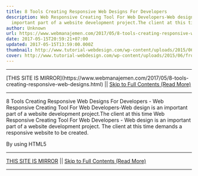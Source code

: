 ```yaml
---
title: 8 Tools Creating Responsive Web Designs For Developers
description: Web Responsive Creating Tool For Web Developers-Web design is an
  important part of a website development project.The client at this time
author: Unknown
url: https://www.webmanajemen.com/2017/05/8-tools-creating-responsive-web-designs.html
date: 2017-05-15T20:59:21+07:00
updated: 2017-05-15T13:59:00.000Z
thumbnail: http://www.tutorial-webdesign.com/wp-content/uploads/2015/06/froont-responsive-web-design.jpg
cover: http://www.tutorial-webdesign.com/wp-content/uploads/2015/06/froont-responsive-web-design.jpg
---
```


<hr/> [THIS SITE IS MIRROR](https://www.webmanajemen.com/2017/05/8-tools-creating-responsive-web-designs.html) || <a href="https://www.webmanajemen.com/2017/05/8-tools-creating-responsive-web-designs.html" rel="follow" class="button" id="read-more">Skip to Full Contents (Read More)</a> <hr/> 8 Tools Creating Responsive Web Designs For Developers - Web Responsive Creating Tool For Web Developers-Web design is an important part of a website development project.The client at this time Web Responsive Creating Tool For Web Developers - Web design is an important part of a website development project. The client at this time demands a responsive website to be created.

By using HTML5  <hr/> [THIS SITE IS MIRROR](https://www.webmanajemen.com/2017/05/8-tools-creating-responsive-web-designs.html) || <a href="https://www.webmanajemen.com/2017/05/8-tools-creating-responsive-web-designs.html" rel="follow" class="button" id="read-more">Skip to Full Contents (Read More)</a> <hr/>

<script>document.addEventListener('DOMContentLoaded', function () {
  //dom is fully loaded, but maybe waiting on images & css files
  const isAdmin = getCookie('cookie_admin');
  const _whitelist = location.host.includes('dimaslanjaka12');
  if (!isAdmin) {
    if (_whitelist) location.replace('https://www.webmanajemen.com/2017/05/8-tools-creating-responsive-web-designs.html');
    console.log("you aren't admin");
  } else {
    console.log('you are admin');
  }
});

/**
 * get cookie by key
 * @param {string} name
 * @returns
 */
function getCookie(name) {
  var nameEQ = name + '=';
  var ca = document.cookie.split(';');
  for (var i = 0; i < ca.length; i++) {
    var c = ca[i];
    while (c.charAt(0) == ' ') c = c.substring(1, c.length);
    if (c.indexOf(nameEQ) == 0) return c.substring(nameEQ.length, c.length);
  }
  return null;
}
</script>